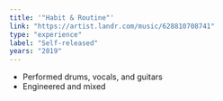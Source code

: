 ```yaml
---
title: '"Habit & Routine"'
link: "https://artist.landr.com/music/628810708741"
type: "experience"
label: "Self-released"
years: "2019"
---
```


- Performed drums, vocals, and guitars
- Engineered and mixed
